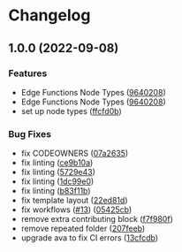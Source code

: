 # Changelog

## 1.0.0 (2022-09-08)


### Features

* Edge Functions Node Types ([9640208](https://github.com/netlify/edge-functions/commit/9640208cb32de78d01775b742ab0a22eff4bd4c3))
* Edge Functions Node Types ([9640208](https://github.com/netlify/edge-functions/commit/9640208cb32de78d01775b742ab0a22eff4bd4c3))
* set up node types ([ffcfd0b](https://github.com/netlify/edge-functions/commit/ffcfd0bc298601f83739a4fc8ec5feb110f8690b))


### Bug Fixes

* fix CODEOWNERS ([07a2635](https://github.com/netlify/edge-functions/commit/07a2635c44406e5aee7a58b9e99a850f2b6f8fd7))
* fix linting ([ce9b10a](https://github.com/netlify/edge-functions/commit/ce9b10a9dcdd9b045daccc273a4750630003621c))
* fix linting ([5729e43](https://github.com/netlify/edge-functions/commit/5729e43d2b59a1f97bbdb6430d11fba6e32d2b06))
* fix linting ([1dc99e0](https://github.com/netlify/edge-functions/commit/1dc99e056b825d3336849b1db9dd906c4a42f5c2))
* fix linting ([b83f11b](https://github.com/netlify/edge-functions/commit/b83f11b4ac9528b50cda1d11f2cb6b0277a76ca1))
* fix template layout ([22ed81d](https://github.com/netlify/edge-functions/commit/22ed81dc7da91d97b3869e0a2fb589076a47a87c))
* fix workflows ([#13](https://github.com/netlify/edge-functions/issues/13)) ([05425cb](https://github.com/netlify/edge-functions/commit/05425cb7517610c21e24d8299360f1be881e6da5))
* remove extra contributing block ([f7f980f](https://github.com/netlify/edge-functions/commit/f7f980fd079c75ca09c4f373497a60302a4ceca1))
* remove repeated folder ([207feeb](https://github.com/netlify/edge-functions/commit/207feebd430ed71feafaa814373fdfd3083023ae))
* upgrade ava to fix CI errors ([13cfcdb](https://github.com/netlify/edge-functions/commit/13cfcdb948734a814236576a130db7dd2f13d07b))
